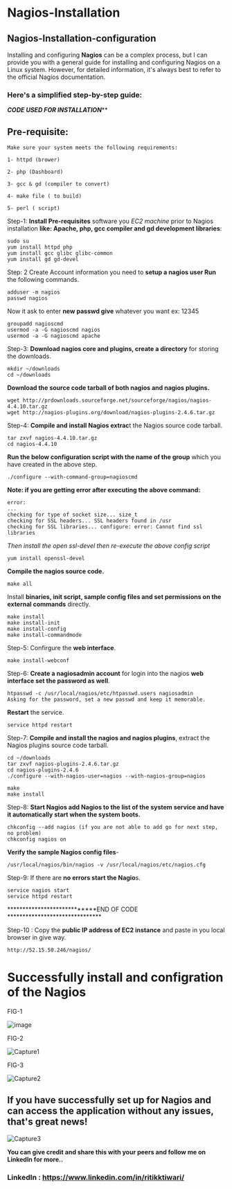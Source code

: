 # Nagios-Installation
## Nagios-Installation-configuration

Installing and configuring **Nagios** can be a complex process, but I can provide you with a general guide for installing and configuring Nagios on a Linux system. However, for detailed information, it's always best to refer to the official Nagios documentation.

### Here's a simplified step-by-step guide:

*****************CODE USED FOR INSTALLATION*******************

## Pre-requisite:
```
Make sure your system meets the following requirements:

1- httpd (brower)

2- php (Dashboard)

3- gcc & gd (compiler to convert)

4- make file ( to build)

5- perl ( script)
```

Step-1: **Install Pre-requisites** software you _EC2 machine_ prior to Nagios installation **like: Apache, php, gcc compiler and gd development libraries**:

```
sudo su
yum install httpd php
yum install gcc glibc glibc-common
yum install gd gd-devel
```

Step: 2
Create Account information you need to **setup a nagios user Run** the following commands.

```
adduser -m nagios
passwd nagios
```
Now it ask to enter **new passwd give** whatever you want ex: 12345


```
groupadd nagioscmd
usermod -a -G nagioscmd nagios
usermod -a -G nagioscmd apache
```

Step-3: **Download nagios core and plugins, create a directory** for storing the downloads.
```
mkdir ~/downloads
cd ~/downloads
```

**Download the source code tarball of both nagios and nagios plugins.**
```
wget http://prdownloads.sourceforge.net/sourceforge/nagios/nagios-4.4.10.tar.gz
wget http://nagios-plugins.org/download/nagios-plugins-2.4.6.tar.gz
```

Step-4: **Compile and install Nagios extrac**t the Nagios source code tarball.
```
tar zxvf nagios-4.4.10.tar.gz
cd nagios-4.4.10
```
**Run the below configuration script with the name of the group** which you have created in the above step.
```
./configure --with-command-group=nagioscmd
```

**Note: if you are getting error after executing the above command:**
```
error: 
...
checking for type of socket size... size_t
checking for SSL headers... SSL headers found in /usr
checking for SSL libraries... configure: error: Cannot find ssl libraries
```

_Then install the open ssl-devel then re-execute the above config script_
```
yum install openssl-devel
```

**Compile the nagios source code.**
```
make all
```

Install **binaries, init script, sample config files and set permissions on the external commands** directly.
```
make install
make install-init
make install-config
make install-commandmode
```

Step-5: Confirgure the **web interface**.
```
make install-webconf
```

Step-6: **Create a nagiosadmin account** for login into the nagios **web interface set the password as well**.
```
htpasswd -c /usr/local/nagios/etc/htpasswd.users nagiosadmin
Asking for the password, set a new passwd and keep it memorable.
```

**Restart** the service.

```
service httpd restart
```

Step-7: **Compile and install the nagios and nagios plugins**, extract the Nagios plugins source code tarball.
```
cd ~/downloads
tar zxvf nagios-plugins-2.4.6.tar.gz
cd nagios-plugins-2.4.6
./configure --with-nagios-user=nagios --with-nagios-group=nagios
```

```
make
make install
```

Step-8: **Start Nagios add Nagios to the list of the system service and have it automatically start when the system boots.**
```
chkconfig --add nagios (if you are not able to add go for next step, no problem)
chkconfig nagios on
```

**Verify the sample Nagios config files**-

```
/usr/local/nagios/bin/nagios -v /usr/local/nagios/etc/nagios.cfg
```

Step-9: If there are **no errors start the Nagio**s.
```
service nagios start
service httpd restart
```

****************************END OF CODE *******************************

Step-10 : Copy the **public IP address of EC2 instance** and paste in you local browser in give way.
```
http://52.15.50.246/nagios/
```

# Successfully install and configration of the Nagios 

FIG-1


![image](https://github.com/RitikPyCode/Nagios-Installation/assets/69500530/a6c9825f-1627-414c-baca-4903949a324c)





FIG-2


![Capture1](https://github.com/RitikPyCode/Nagios-Installation/assets/69500530/3eb71500-5918-46ec-add2-8d6609ebc65b)



FIG-3



![Capture2](https://github.com/RitikPyCode/Nagios-Installation/assets/69500530/5beceef1-cb03-40f1-b814-8ccffd7d3b18)






## If you have successfully set up for Nagios and can access the application without any issues, that's great news! 



![Capture3](https://github.com/RitikPyCode/Nagios-Installation/assets/69500530/b9ee03d2-e094-48e2-a35b-f12d42882842)



**You can give credit and share this with your peers and follow me on LinkedIn for more..**

### LinkedIn : https://www.linkedin.com/in/ritikktiwari/

